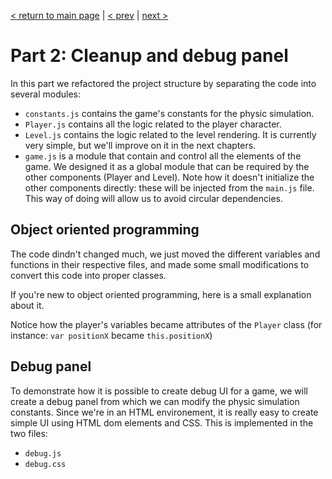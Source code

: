 [< return to main page](https://github.com/cstoquer/platformerTutorial) | [< prev](https://github.com/cstoquer/platformerTutorial/tree/master/src/part1_physic) | [next >](https://github.com/cstoquer/platformerTutorial/tree/master/src/part3_level)
# Part 2: Cleanup and debug panel

In this part we refactored the project structure by separating the code into several modules:
- `constants.js` contains the game's constants for the physic simulation.
- `Player.js` contains all the logic related to the player character.
- `Level.js` contains the logic related to the level rendering. It is currently very simple, but we'll improve on it in the next chapters.
- `game.js` is a module that contain and control all the elements of the game. We designed it as a global module that can be required by the other components (Player and Level). Note how it doesn't initialize the other components directly: these will be injected from the `main.js` file. This way of doing will allow us to avoid circular dependencies.


## Object oriented programming
The code dindn't changed much, we just moved the different variables and functions in their respective files, and made some small modifications to convert this code into proper classes.

If you're new to object oriented programming, here is a small explanation about it.

Notice how the player's variables became attributes of the `Player` class (for instance: `var positionX` became `this.positionX`)


## Debug panel
To demonstrate how it is possible to create debug UI for a game, we will create a debug panel from which we can modify the physic simulation constants. Since we're in an HTML environement, it is really easy to create simple UI using HTML dom elements and CSS. This is implemented in the two files:
- `debug.js`
- `debug.css`

